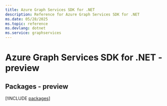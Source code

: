 ```yaml
---
title: Azure Graph Services SDK for .NET
description: Reference for Azure Graph Services SDK for .NET
ms.date: 05/28/2025
ms.topic: reference
ms.devlang: dotnet
ms.service: graphservices
---
```

# Azure Graph Services SDK for .NET - preview
## Packages - preview
[!INCLUDE [packages](graph-services-index.md)]